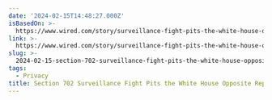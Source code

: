 ```yaml
---
date: '2024-02-15T14:48:27.000Z'
isBasedOn: >-
  https://www.wired.com/story/surveillance-fight-pits-the-white-house-opposite-reproductive-rights/
link: >-
  https://www.wired.com/story/surveillance-fight-pits-the-white-house-opposite-reproductive-rights/
slug: >-
  2024-02-15-section-702-surveillance-fight-pits-the-white-house-opposite-reproductive-r
tags:
  - Privacy
title: Section 702 Surveillance Fight Pits the White House Opposite Reproductive R
---
```


